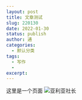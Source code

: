 ```yaml
---
layout: post
title: 文章测试
slug: 220130
date: 2022-01-30
status: publish
author: 通
categories: 
  - 默认分类
tags: 
  - 写作
  - 
excerpt: 
---
```


这里是一个页面
![亚利亚社长](https://cdn.jsdelivr.net/gh/shuiwudengli/images@master/WELCOME-TO-NEO_VENEZIA_75976932.53kfegdaio40.jpg)

